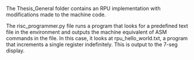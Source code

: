 The Thesis_General folder contains an RPU implementation with modifications made to the machine code.

The risc_programmer.py file runs a program that looks for a predefined text file in the environment and outputs the machine equivalent of ASM commands in the file.
In this case, it looks at rpu_hello_world.txt, a program that increments a single register indefinitely. This is output to the 7-seg display.